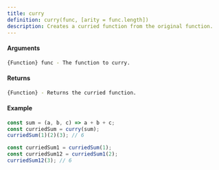```yaml
---
title: curry
definition: curry(func, [arity = func.length])
description: Creates a curried function from the original function.
---
```



#### Arguments


```bash
{Function} func - The function to curry.
```


#### Returns


```bash
{Function} - Returns the curried function.
```


#### Example


```ts
const sum = (a, b, c) => a + b + c;
const curriedSum = curry(sum);
curriedSum(1)(2)(3); // 6

const curriedSum1 = curriedSum(1);
const curriedSum12 = curriedSum1(2);
curriedSum12(3); // 6
```